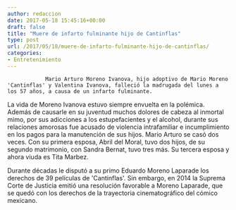 ```yaml
---
author: redaccion
date: 2017-05-18 15:45:16+00:00
draft: false
title: "Muere de infarto fulminante hijo de Cantinflas"
type: post
url: /2017/05/18/muere-de-infarto-fulminante-hijo-de-cantinflas/
categories:
- Entretenimiento
---
```



				Mario Arturo Moreno Ivanova, hijo adoptivo de Mario Moreno 'Cantinflas' y Valentina Ivanova, falleció la madrugada del lunes a los 57 años, a causa de un infarto fulminante.

La vida de Moreno Ivanova estuvo siempre envuelta en la polémica. Además de causarle en su juventud muchos dolores de cabeza al inmortal mimo, por sus adicciones a los estupefacientes y el alcohol, durante sus relaciones amorosas fue acusado de violencia intrafamiliar e incumplimiento en los pagos para la manutención de sus hijos. Mario Arturo se casó dos veces. Con su primera esposa, Abril del Moral, tuvo dos hijos, de su segundo matrimonio, con Sandra Bernat, tuvo tres más. Su tercera esposa y ahora viuda es Tita Marbez.

Durante décadas le disputó a su primo Eduardo Moreno Laparade los derechos de 39 películas de 'Cantinflas'. Sin embargo, en 2014 la Suprema Corte de Justicia emitió una resolución favorable a Moreno Laparade, que se quedó con los derechos de la trayectoria cinematográfico del cómico mexicano.		
